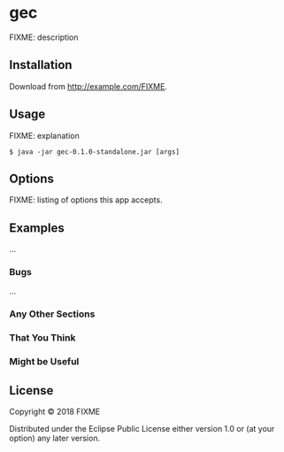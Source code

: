 # gec

FIXME: description

## Installation

Download from http://example.com/FIXME.

## Usage

FIXME: explanation

    $ java -jar gec-0.1.0-standalone.jar [args]

## Options

FIXME: listing of options this app accepts.

## Examples

...

### Bugs

...

### Any Other Sections
### That You Think
### Might be Useful

## License

Copyright © 2018 FIXME

Distributed under the Eclipse Public License either version 1.0 or (at
your option) any later version.
